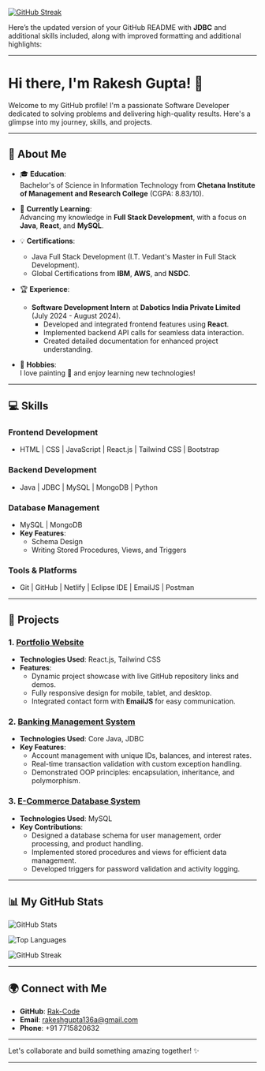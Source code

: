 
[![GitHub Streak](https://github-readme-streak-stats.herokuapp.com?user=Rak-Code)](https://git.io/streak-stats)

Here’s the updated version of your GitHub README with **JDBC** and additional skills included, along with improved formatting and additional highlights:  

---

# Hi there, I'm Rakesh Gupta! 👋  

Welcome to my GitHub profile! I'm a passionate Software Developer dedicated to solving problems and delivering high-quality results. Here's a glimpse into my journey, skills, and projects.  

---

## 🚀 About Me  

- 🎓 **Education**:  
  Bachelor's of Science in Information Technology from **Chetana Institute of Management and Research College** (CGPA: 8.83/10).  

- 🌱 **Currently Learning**:  
  Advancing my knowledge in **Full Stack Development**, with a focus on **Java**, **React**, and **MySQL**.  

- 💡 **Certifications**:  
  - Java Full Stack Development (I.T. Vedant's Master in Full Stack Development).  
  - Global Certifications from **IBM**, **AWS**, and **NSDC**.  

- 🏆 **Experience**:  
  - **Software Development Intern** at **Dabotics India Private Limited** (July 2024 - August 2024).  
    - Developed and integrated frontend features using **React**.  
    - Implemented backend API calls for seamless data interaction.  
    - Created detailed documentation for enhanced project understanding.  

- 🎨 **Hobbies**:  
  I love painting 🎨 and enjoy learning new technologies!  

---

## 💻 Skills  

### **Frontend Development**  
- HTML | CSS | JavaScript | React.js | Tailwind CSS | Bootstrap  

### **Backend Development**  
- Java | JDBC | MySQL | MongoDB | Python  

### **Database Management**  
- MySQL | MongoDB  
- **Key Features**:  
  - Schema Design  
  - Writing Stored Procedures, Views, and Triggers  

### **Tools & Platforms**  
- Git | GitHub | Netlify | Eclipse IDE | EmailJS | Postman  

---

## 🌟 Projects  

### 1. [Portfolio Website](https://github.com/Rak-Code/rakportfolio)  
- **Technologies Used**: React.js, Tailwind CSS  
- **Features**:  
  - Dynamic project showcase with live GitHub repository links and demos.  
  - Fully responsive design for mobile, tablet, and desktop.  
  - Integrated contact form with **EmailJS** for easy communication.  

### 2. [Banking Management System](https://github.com/Rak-Code/BankingManagementSystem)  
- **Technologies Used**: Core Java, JDBC  
- **Key Features**:  
  - Account management with unique IDs, balances, and interest rates.  
  - Real-time transaction validation with custom exception handling.  
  - Demonstrated OOP principles: encapsulation, inheritance, and polymorphism.  

### 3. [E-Commerce Database System](https://github.com/Rak-Code/MySQLProject)  
- **Technologies Used**: MySQL 
- **Key Contributions**:  
  - Designed a database schema for user management, order processing, and product handling.  
  - Implemented stored procedures and views for efficient data management.  
  - Developed triggers for password validation and activity logging.  

---

## 📊 My GitHub Stats

![GitHub Stats](https://github-readme-stats.vercel.app/api?username=Rak-Code&show_icons=true&theme=light&hide=issues&count_private=true&include_all_commits=true)

![Top Languages](https://github-readme-stats.vercel.app/api/top-langs/?username=Rak-Code&layout=compact&theme=light&langs_count=10)

![GitHub Streak](https://streak-stats.demolab.com/?user=Rak-Code&theme=light&date_format=M%20j%5B%2C%20Y%5D)

---


## 🌍 Connect with Me  

- **GitHub**: [Rak-Code](https://github.com/Rak-Code)  
- **Email**: [rakeshgupta136a@gmail.com](mailto:rakeshgupta136a@gmail.com)  
- **Phone**: +91 7715820632  

---

Let's collaborate and build something amazing together! ✨  

---

